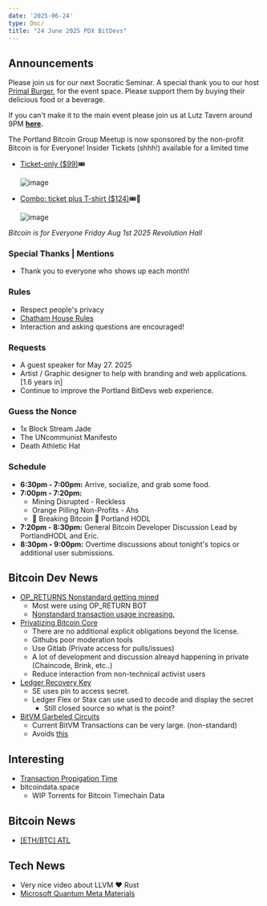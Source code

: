 ```yaml
---
date: '2025-06-24'
type: Doc/
title: "24 June 2025 PDX BitDevs"
---
```


## Announcements

Please join us for our next Socratic Seminar. A special thank you to our host <a href="https://dicksprimalburger.com/" data-no-summary>Primal Burger</a>, for the event space. Please support them by buying their delicious food or a beverage.

If you can't make it to the main event please join us at Lutz Tavern around 9PM **<a href="https://www.lutztavern.com/" data-no-summary>here</a>.**

The Portland Bitcoin Group Meetup is now sponsored by the non-profit Bitcoin is for Everyone!
Insider Tickets (shhh!) available for a limited time
- [Ticket-only ($99)](https://pay.zaprite.com/pl_r0iZfbk20s)🎟
  
  ![image](https://github.com/user-attachments/assets/0d0a9967-cc65-4674-b341-c0865256eed3)

- [Combo: ticket plus T-shirt ($124)](https://pay.zaprite.com/pl_qd6uXJ80ZQ)🎟👕
  
  ![image](https://github.com/user-attachments/assets/529d2ad8-db78-4177-809c-ef415aebd00d)


_Bitcoin is for Everyone_
_Friday Aug 1st 2025_
_Revolution Hall_

### Special Thanks | Mentions

- Thank you to everyone who shows up each month!

### Rules

- Respect people's privacy
- [Chatham House Rules](https://www.chathamhouse.org/about-us/chatham-house-rule)
- Interaction and asking questions are encouraged!

### Requests

- A guest speaker for May 27. 2025
- Artist / Graphic designer to help with branding and web applications. [1.6 years in]
- Continue to improve the Portland BitDevs web experience.

### Guess the Nonce

- 1x Block Stream Jade
- The UNcommunist Manifesto
- Death Athletic Hat

### Schedule

- **6:30pm - 7:00pm:** Arrive, socialize, and grab some food.
- **7:00pm - 7:20pm:**
  - Mining Disrupted - Reckless
  - Orange Pilling Non-Profits - Ahs
  - 🚨 Breaking Bitcoin 🚨 Portland HODL
- **7:20pm - 8:30pm:** General Bitcoin Developer Discussion Lead by PortlandHODL and Eric.
- **8:30pm - 9:00pm:** Overtime discussions about tonight's topics or additional user submissions.

## Bitcoin Dev News
- [OP_RETURNS Nonstandard getting mined](https://x.com/mononautical/status/1919834852070694990)
  - Most were using OP_RETURN BOT
  - [Nonstandard transaction usage increasing. ](https://x.com/mononautical/status/1918740367635083495)
- [Privatizing Bitcoin Core](https://mailing-list.bitcoindevs.xyz/bitcoindev/CABaSBax-meEsC2013zKYJnC3phFFB_W3cHQLroUJcPDZKsjB8w@mail.gmail.com/)
  - There are no additional explicit obligations beyond the license. 
  - Githubs poor moderation tools
  - Use Gitlab (Private access for pulls/issues)
  - A lot of development and discussion alreayd happening in private (Chaincode, Brink, etc..)
  - Reduce interaction from non-technical activist users
- [Ledger Recovery Key](https://x.com/P3b7_/status/1937501354232008974)
  - SE uses pin to access secret.
  - Ledger Flex or Stax can use used to decode and display the secret
     - Still closed source so what is the point?
- [BitVM Garbeled Circuits](https://rubin.io/public/pdfs/delbrag.pdf)
  - Current BitVM Transactions can be very large. (non-standard)
  - Avoids [this](https://medium.com/@Bitlayer/first-bitvm-bridge-use-case-successfully-executed-on-bitcoin-mainnet-105477bce266)

## Interesting
- [Transaction Propigation Time](https://bitcoin.stackexchange.com/questions/125776/how-long-does-it-take-for-a-transaction-to-propagate-through-the-network)
- bitcoindata.space
  - WIP Torrents for Bitcoin Timechain Data
## Bitcoin News
- [[ETH/BTC] ATL](https://x.com/stacyherbert/status/1914476033807442340)
  
## Tech News
  - Very nice video about LLVM ❤️ Rust
- [Microsoft Quantum Meta Materials](https://x.com/satyanadella/status/1892242895094313420)
